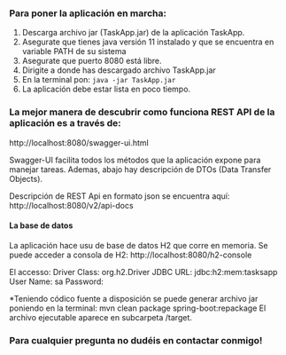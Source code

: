 ### Para poner la aplicación en marcha:
1) Descarga archivo jar (TaskApp.jar) de la aplicación TaskApp.
2) Asegurate que tienes java versión 11 instalado y que se encuentra en variable PATH de su sistema
3) Asegurate que puerto 8080 está libre.
4) Dirigite a donde has descargado archivo TaskApp.jar
5) En la terminal pon:
   ```java -jar TaskApp.jar```
6) La aplicación debe estar lista en poco tiempo.


### La mejor manera de descubrir como funciona REST API de la aplicación es a través de:
http://localhost:8080/swagger-ui.html

Swagger-UI facilita todos los métodos que la aplicación expone para manejar tareas.
Ademas, abajo hay descripción de DTOs (Data Transfer Objects).

Descripción de REST Api en formato json se encuentra aquí:  
http://localhost:8080/v2/api-docs

#### La base de datos
La aplicación hace usu de base de datos H2 que corre en memoria.
Se puede acceder a consola de H2:
http://localhost:8080/h2-console

El accesso:
Driver Class: org.h2.Driver
JDBC URL: jdbc:h2:mem:tasksapp
User Name: sa
Password:

*Teniendo códico fuente a disposición se puede generar archivo jar poniendo en la terminal:
mvn clean package spring-boot:repackage
El archivo ejecutable aparece en subcarpeta /target.

### Para cualquier pregunta no dudéis en contactar conmigo!